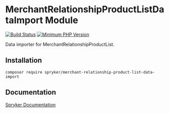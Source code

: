 # MerchantRelationshipProductListDataImport Module
[![Build Status](https://travis-ci.org/spryker/merchant-relationship-product-list-data-import.svg)](https://travis-ci.org/spryker/merchant-relationship-product-list-data-import)
[![Minimum PHP Version](https://img.shields.io/badge/php-%3E%3D%207.3-8892BF.svg)](https://php.net/)

Data importer for MerchantRelationshipProductList.

## Installation

```
composer require spryker/merchant-relationship-product-list-data-import
```

## Documentation

[Spryker Documentation](https://academy.spryker.com/developing_with_spryker/module_guide/modules.html)
